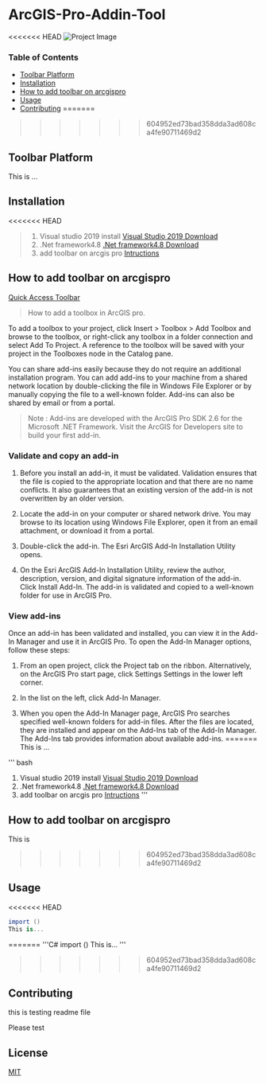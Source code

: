 # ArcGIS-Pro-Addin-Tool

<<<<<<< HEAD
![Project Image](project-image-url)


### Table of Contents

- [Toolbar Platform](#toolbar-platform)
- [Installation](#installation)
- [How to add toolbar on arcgispro](#how-to-add-toolbar-on-arcgispro)
- [Usage](#usage)
- [Contributing](#contributing)
=======

>>>>>>> 604952ed73bad358dda3ad608ca4fe90711469d2
## Toolbar Platform
This is ...

## Installation
<<<<<<< HEAD

> 1) Visual studio 2019 install
[Visual Studio 2019 Download](https://visualstudio.microsoft.com/downloads/)
> 2) .Net framework4.8
[.Net framework4.8 Download](https://dotnet.microsoft.com/download/)
> 3) add toolbar on arcgis pro
[Intructions](https://awesomeopensource.com/project/Esri/arcgis-pro-sdk-community-samples/)


## How to add toolbar on arcgispro

[Quick Access Toolbar](https://pro.arcgis.com/en/pro-app/get-started/quick-access-toolbar.htm)

> How to add a toolbox in ArcGIS pro.


To add a toolbox to your project, click Insert > Toolbox > Add Toolbox and browse to the toolbox, or right-click any toolbox in a folder connection and select Add To Project. 
A reference to the toolbox will be saved with your project in the Toolboxes node in the Catalog pane.

You can share add-ins easily because they do not require an additional installation program. 
You can add add-ins to your machine from a shared network location by double-clicking the file in Windows File Explorer or by manually copying the file to a well-known folder. 
Add-ins can also be shared by email or from a portal.

> Note :
Add-ins are developed with the ArcGIS Pro SDK 2.6 for the Microsoft .NET Framework. Visit the ArcGIS for Developers site to build your first add-in.

### Validate and copy an add-in

1. Before you install an add-in, it must be validated. Validation ensures that the file is copied to the appropriate location and that there are no name conflicts. It also guarantees that an existing version of the add-in is not overwritten by an older version.

2. Locate the add-in on your computer or shared network drive.
You may browse to its location using Windows File Explorer, open it from an email attachment, or download it from a portal.

3. Double-click the add-in.
The Esri ArcGIS Add-In Installation Utility opens.

4. On the Esri ArcGIS Add-In Installation Utility, review the author, description, version, and digital signature information of the add-in.
Click Install Add-In.
The add-in is validated and copied to a well-known folder for use in ArcGIS Pro.

### View add-ins

Once an add-in has been validated and installed, you can view it in the Add-In Manager and use it in ArcGIS Pro. To open the Add-In Manager options, follow these steps:

1. From an open project, click the Project tab on the ribbon. Alternatively, on the ArcGIS Pro start page, click Settings Settings in the lower left corner.

2. In the list on the left, click Add-In Manager.

3. When you open the Add-In Manager page, ArcGIS Pro searches specified well-known folders for add-in files. After the files are located, they are installed and appear on the Add-Ins tab of the Add-In Manager. The Add-Ins tab provides information about available add-ins.
=======
This is ...

''' bash
1) Visual studio 2019 install
[Visual Studio 2019 Download ](https://visualstudio.microsoft.com/downloads/)
2) .Net framework4.8
[.Net framework4.8 Download](https://dotnet.microsoft.com/download)
3) add toolbar on arcgis pro
[Intructions](https://awesomeopensource.com/project/Esri/arcgis-pro-sdk-community-samples)
'''
## How to add toolbar on arcgispro

This is
>>>>>>> 604952ed73bad358dda3ad608ca4fe90711469d2


## Usage

<<<<<<< HEAD
```C#
import ()
This is...
```
=======
'''C#
import ()
This is...
'''
>>>>>>> 604952ed73bad358dda3ad608ca4fe90711469d2

## Contributing
this is testing readme file

Please test

## License

[MIT](http://google.com)

